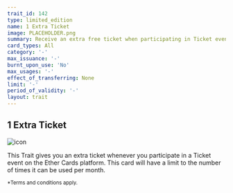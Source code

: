 ```yaml
---
trait_id: 142
type: limited_edition
name: 1 Extra Ticket
image: PLACEHOLDER.png
summary: Receive an extra free ticket when participating in Ticket events.
card_types: All
category: '-'
max_issuance: '-'
burnt_upon_use: 'No'
max_usages: '-'
effect_of_transferring: None
limit: '-'
period_of_validity: '-'
layout: trait
---
```


## 1 Extra Ticket

![icon](/assets/images/trait-icons/{{page.image}})

This Trait gives you an extra ticket whenever you participate in a Ticket event on the Ether Cards platform. This card will have a limit to the number of times it can be used per month. 

<small>*Terms and conditions apply.</small>

